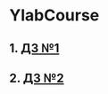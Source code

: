 # YlabCourse

## 1. [ДЗ №1](https://github.com/EvgenyBayandin/YlabCourse/pull/1)

## 2. [ДЗ №2](https://github.com/EvgenyBayandin/YlabCourse/pull/2)
